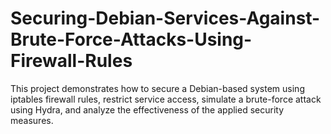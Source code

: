 # Securing-Debian-Services-Against-Brute-Force-Attacks-Using-Firewall-Rules
This project demonstrates how to secure a Debian-based system using iptables firewall rules, restrict service access, simulate a brute-force attack using Hydra, and analyze the effectiveness of the applied security measures.
